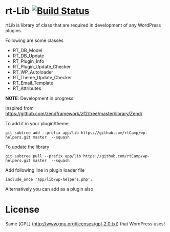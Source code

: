 rt-Lib [![Build Status](https://travis-ci.org/faishal/wp-helpers.svg)](https://travis-ci.org/faishal/wp-helpers)
==========

rtLib is library of class that are required in development of any WordPress plugins.

Following are some classes

* RT_DB_Model
* RT_DB_Update
* RT_Plugin_Info
* RT_Plugin_Update_Checker
* RT_WP_Autoloader
* RT_Theme_Update_Checker
* RT_Email_Template
* RT_Attributes

**NOTE**: Development in progress

Inspired from https://github.com/zendframework/zf2/tree/master/library/Zend/

To add it in your plugin/theme
```
git subtree add --prefix app/lib https://github.com/rtCamp/wp-helpers.git master  --squash
```

To update the library
```
git subtree pull --prefix app/lib https://github.com/rtCamp/wp-helpers.git master  --squash
```

Add following line in plugin loader file

```
include_once 'app/lib/wp-helpers.php';
```

Alternatively you can add as a plugin also

License
========

Same [GPL] (http://www.gnu.org/licenses/gpl-2.0.txt) that WordPress uses!
